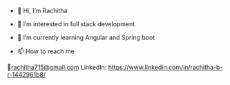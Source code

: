 - 👋 Hi, I’m Rachitha 
- 👀 I’m interested in full stack development
- 🌱 I’m currently learning Angular and Spring boot

- 📫 How to reach me 

📧rachitha715@gmail.com
LinkedIn: https://www.linkedin.com/in/rachitha-b-r-1442961b8/





